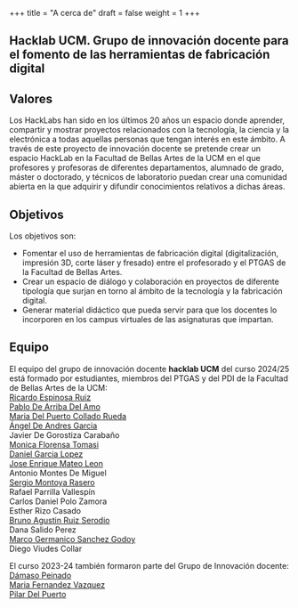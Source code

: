+++
title = "A cerca de"
draft = false
weight = 1
+++
## Hacklab UCM. Grupo de innovación docente para el fomento de las herramientas de fabricación digital

## Valores
Los HackLabs han sido en los últimos 20 años un espacio donde aprender, compartir y mostrar proyectos relacionados con la tecnología, la ciencia y la electrónica a todas aquellas personas que tengan interés en este ámbito. A través de este proyecto de innovación docente se pretende crear un espacio HackLab en la Facultad de Bellas Artes de la UCM en el que profesores y profesoras de diferentes departamentos, alumnado de grado, máster o doctorado, y técnicos de laboratorio puedan crear una comunidad abierta en la que adquirir y difundir conocimientos relativos a dichas áreas.  
## Objetivos
Los objetivos son:  
- Fomentar el uso de herramientas de fabricación digital (digitalización, impresión 3D, corte láser y fresado) entre el profesorado y el PTGAS de la Facultad de Bellas Artes.  
- Crear un espacio de diálogo y colaboración en proyectos de diferente tipología que surjan en torno al ámbito de la tecnología y la fabricación digital.   
- Generar material didáctico que pueda servir para que los docentes lo incorporen en los campus virtuales de las asignaturas que impartan.   
## Equipo
El equipo del grupo de innovación docente **hacklab UCM** del curso 2024/25 está formado por estudiantes, miembros del PTGAS y del PDI de la Facultad de Bellas Artes de la UCM:  
[Ricardo Espinosa Ruiz](https://www.ucm.es/directorio?id=30024)  
[Pablo De Arriba Del Amo](https://www.ucm.es/directorio?id=8570)  
[Maria Del Puerto Collado Rueda](https://www.ucm.es/directorio?id=28021)  
[Ángel De Andres Garcia](https://www.ucm.es/directorio?id=7250)  
Javier De Gorostiza Carabaño  
[Monica Florensa Tomasi](https://www.ucm.es/directorio?id=29033)  
[Daniel Garcia Lopez](https://www.ucm.es/directorio?id=34676)  
[Jose Enrique Mateo Leon](https://www.ucm.es/directorio?id=24471)  
Antonio Montes De Miguel  
[Sergio Montoya Rasero](https://www.ucm.es/directorio?id=35259)  
Rafael Parrilla Vallespín  
Carlos Daniel Polo Zamora  
Esther Rizo Casado  
[Bruno Agustin Ruiz Serodio](https://www.ucm.es/directorio/?id=35185)  
Dana Salido Perez  
[Marco Germanico Sanchez Godoy](https://www.ucm.es/directorio?id=35985)  
Diego Viudes Collar  
  
El curso 2023-24 también formaron parte del Grupo de Innovación docente:  
[Dámaso Peinado](https://www.ucm.es/directorio?id=35631)  
[Maria Fernandez Vazquez](https://www.ucm.es/directorio?id=29114)  
[Pilar Del Puerto](https://www.ucm.es/directorio?id=34870)
